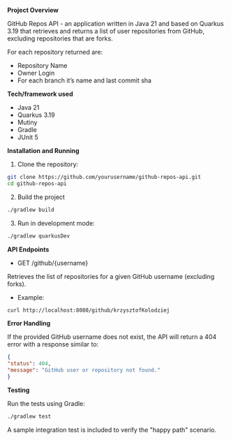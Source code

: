 
**Project Overview**

GitHub Repos API - an application written in Java 21 and based on Quarkus 3.19 that retrieves and returns a list of user
repositories from GitHub, excluding repositories that are forks.

For each repository returned are:
- Repository Name
- Owner Login
- For each branch it’s name and last commit sha

**Tech/framework used** 

- Java 21 
- Quarkus 3.19
- Mutiny 
- Gradle
- JUnit 5

**Installation and Running**

1. Clone the repository:

```bash
git clone https://github.com/yourusername/github-repos-api.git
cd github-repos-api 
```

2. Build the project

```bash
./gradlew build
```

3. Run in development mode:

```bash
./gradlew quarkusDev
```

**API Endpoints**

- GET /github/{username}

Retrieves the list of repositories for a given GitHub username (excluding forks).

- Example:

```bash
curl http://localhost:8080/github/krzysztofKolodziej
```

**Error Handling**

If the provided GitHub username does not exist, the API will return a 404 error with a response similar to:

```JSON
{
"status": 404,
"message": "GitHub user or repository not found."
}
```

**Testing**

Run the tests using Gradle:

```bash
./gradlew test
```
A sample integration test is included to verify the "happy path" scenario.





